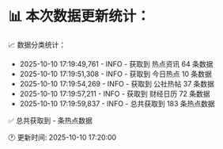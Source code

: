 📊 本次数据更新统计：
==========================

📈 数据分类统计：
- 2025-10-10 17:19:49,761 - INFO - 获取到 热点资讯 64 条数据
- 2025-10-10 17:19:51,308 - INFO - 获取到 今日热点 10 条数据
- 2025-10-10 17:19:54,269 - INFO - 获取到 公社热帖 37 条数据
- 2025-10-10 17:19:57,211 - INFO - 获取到 财经日历 72 条数据
- 2025-10-10 17:19:59,837 - INFO - 总共获取到 183 条热点数据

✅ 总共获取到 - 条热点数据

🕐 更新时间: 2025-10-10 17:20:00
